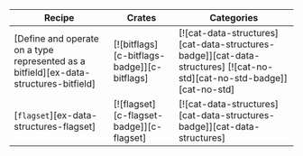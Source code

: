 | Recipe | Crates | Categories |
|--------|--------|------------|
| [Define and operate on a type represented as a bitfield][ex-data-structures-bitfield] | [![bitflags][c-bitflags-badge]][c-bitflags] | [![cat-data-structures][cat-data-structures-badge]][cat-data-structures] [![cat-no-std][cat-no-std-badge]][cat-no-std] |
| [`flagset`][ex-data-structures-flagset] | [![flagset][c-flagset-badge]][c-flagset] | [![cat-data-structures][cat-data-structures-badge]][cat-data-structures] |

<div class="hidden">
</div>
